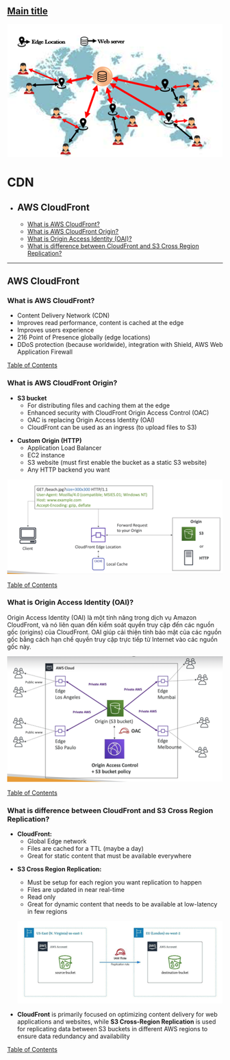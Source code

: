 ## [Main title](/README.md)

![Alt text](images/cdn.png)

# CDN
+ ## AWS CloudFront
    + [What is AWS CloudFront?](#what-is-aws-storage)
    + [What is AWS CloudFront Origin?](#what-is-aws-cloudfront-origin)
    + [What is Origin Access Identity (OAI)?](#what-is-origin-access-identity-oai)
    + [What is difference between CloudFront and S3 Cross Region Replication?](#what-is-difference-between-cloudfront-and-s3-cross-region-replication)

----

## AWS CloudFront



### What is AWS CloudFront?
- Content Delivery Network (CDN)
- Improves read performance, content is cached at the edge
- Improves users experience
- 216 Point of Presence globally (edge locations)
- DDoS protection (because worldwide), integration with Shield, AWS Web Application Firewall



[Table of Contents](#cdn)


### What is AWS CloudFront Origin?

* **S3 bucket**
    * For distributing files and caching them at the edge
    * Enhanced security with CloudFront Origin Access Control (OAC)
    * OAC is replacing Origin Access Identity (OAl)
    * CloudFront can be used as an ingress (to upload files to S3)
- **Custom Origin (HTTP)**
    * Application Load Balancer
    * EC2 instance
    * S3 website (must first enable the bucket as a static S3 website)
    * Any HTTP backend you want


![Alt text](./images/AWS%20CloudFront%20Origin.png)

[Table of Contents](#cdn)

### What is Origin Access Identity (OAI)?
Origin Access Identity (OAI) là một tính năng trong dịch vụ Amazon CloudFront, và nó liên quan đến kiểm soát quyền truy cập đến các nguồn gốc (origins) của CloudFront. OAI giúp cải thiện tính bảo mật của các nguồn gốc bằng cách hạn chế quyền truy cập trực tiếp từ Internet vào các nguồn gốc này.

![Alt text](./images/Origin%20Access%20Identity%20(OAI).png)

[Table of Contents](#cdn)

### What is difference between CloudFront and S3 Cross Region Replication?

- **CloudFront:**
    * Global Edge network
    * Files are cached for a TTL (maybe a day)
    * Great for static content that must be available everywhere
* **S3 Cross Region Replication:**
    * Must be setup for each region you want replication to happen
    * Files are updated in near real-time
    * Read only
    * Great for dynamic content that needs to be available at low-latency in few regions

    ![Alt text](./images/S3%20Cross%20Region%20Replication.png)

- **CloudFront** is primarily focused on optimizing content delivery for web applications and websites, while **S3 Cross-Region Replication** is used for replicating data between S3 buckets in different AWS regions to ensure data redundancy and availability

[Table of Contents](#cdn)
